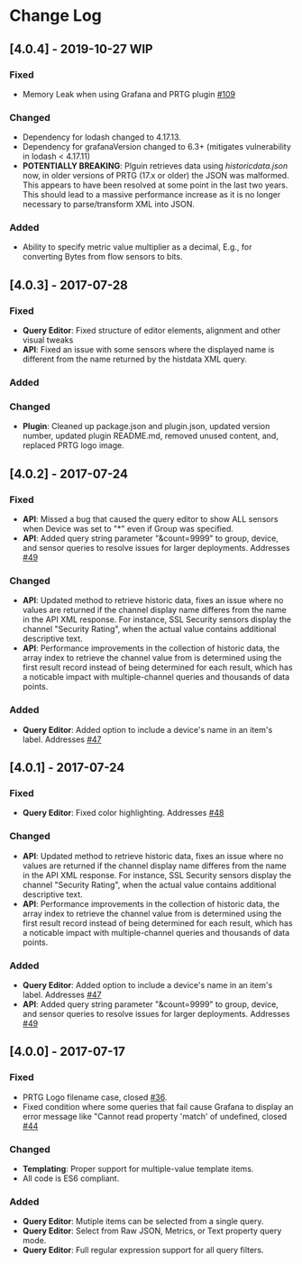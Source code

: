 # Change Log
## [4.0.4] - 2019-10-27 WIP

### Fixed
 - Memory Leak when using Grafana and PRTG plugin [#109](https://github.com/neuralfraud/grafana-prtg/issues/109) 

### Changed

- Dependency for lodash changed to 4.17.13.
- Dependency for grafanaVersion changed to 6.3+ (mitigates vulnerability in lodash < 4.17.11)
- **POTENTIALLY BREAKING**: Plguin retrieves data using *historicdata.json* now, in older versions of PRTG (17.x or older) the JSON was malformed. This appears to have been resolved at some point in the last two years. This should lead to a massive performance increase as it is no longer necessary to parse/transform XML into JSON. 

### Added

- Ability to specify metric value multiplier as a decimal, E.g., for converting Bytes from flow sensors to bits.

## [4.0.3] - 2017-07-28

### Fixed

- **Query Editor**: Fixed structure of editor elements, alignment and other visual tweaks
- **API**: Fixed an issue with some sensors where the displayed name is different from the name returned by the histdata XML query. 

### Added

### Changed

- **Plugin**: Cleaned up package.json and plugin.json, updated version number, updated plugin README.md, removed unused content, and, replaced PRTG logo image.

## [4.0.2] - 2017-07-24

### Fixed

- **API**: Missed a bug that caused the query editor to show ALL sensors when Device was set to "*" even if Group was specified. 
- **API**: Added query string parameter "&count=9999" to group, device, and sensor queries to resolve issues for larger deployments. Addresses [#49](https://github.com/neuralfraud/grafana-prtg/issues/49)

### Changed

- **API**: Updated method to retrieve historic data, fixes an issue where no values are returned if the channel display name differes from the name in the API XML response. For instance, SSL Security sensors display the channel "Security Rating", when the actual value contains additional descriptive text. 
- **API**: Performance improvements in the collection of historic data, the array index to retrieve the channel value from is determined using the first result record instead of being determined for each result, which has a noticable impact with multiple-channel queries and thousands of data points. 

### Added

- **Query Editor**: Added option to include a device's name in an item's label. Addresses [#47](https://github.com/neuralfraud/grafana-prtg/issues/47)

## [4.0.1] - 2017-07-24

### Fixed

- **Query Editor**: Fixed color highlighting. Addresses [#48](https://github.com/neuralfraud/grafana-prtg/issues/48)

### Changed

- **API**: Updated method to retrieve historic data, fixes an issue where no values are returned if the channel display name differes from the name in the API XML response. For instance, SSL Security sensors display the channel "Security Rating", when the actual value contains additional descriptive text. 
- **API**: Performance improvements in the collection of historic data, the array index to retrieve the channel value from is determined using the first result record instead of being determined for each result, which has a noticable impact with multiple-channel queries and thousands of data points. 

### Added

- **Query Editor**: Added option to include a device's name in an item's label. Addresses [#47](https://github.com/neuralfraud/grafana-prtg/issues/47)
- **API**: Added query string parameter "&count=9999" to group, device, and sensor queries to resolve issues for larger deployments. Addresses [#49](https://github.com/neuralfraud/grafana-prtg/issues/49)

## [4.0.0] - 2017-07-17

### Fixed

- PRTG Logo filename case, closed [#36](https://github.com/neuralfraud/grafana-prtg/issues/36).
- Fixed condition where some queries that fail cause Grafana to display an error message like "Cannot read property 'match' of undefined, closed [#44](https://github.com/neuralfraud/grafana-prtg/issues/44)

### Changed

- **Templating**: Proper support for multiple-value template items.
- All code is ES6 compliant.

### Added

- **Query Editor**: Mutiple items can be selected from a single query.
- **Query Editor**: Select from Raw JSON, Metrics, or Text property query mode.
- **Query Editor**: Full regular expression support for all query filters.
